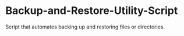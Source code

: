 # Backup-and-Restore-Utility-Script
Script that automates backing up and restoring files or directories.
